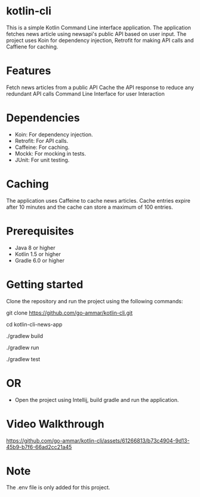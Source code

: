 # kotlin-cli
This is a simple Kotlin Command Line interface application. The application fetches news article using newsapi's public API based on user input. The project uses Koin for dependency injection, Retrofit for making API calls and Caffiene for caching. 

# Features
Fetch news articles from a public API
Cache the API response to reduce any redundant API calls
Command Line Interface for user Interaction

# Dependencies
* Koin: For dependency injection.
* Retrofit: For API calls.
* Caffeine: For caching.
* Mockk: For mocking in tests.
* JUnit: For unit testing.

# Caching
The application uses Caffeine to cache news articles. Cache entries expire after 10 minutes and the cache can store a maximum of 100 entries.

# Prerequisites

* Java 8 or higher
* Kotlin 1.5 or higher
* Gradle 6.0 or higher

# Getting started

Clone the repository and run the project using the following commands:


git clone https://github.com/go-ammar/kotlin-cli.git

cd kotlin-cli-news-app

./gradlew build

./gradlew run

./gradlew test

# OR

* Open the project using Intellij, build gradle and run the application.

# Video Walkthrough


https://github.com/go-ammar/kotlin-cli/assets/61266813/b73c4904-9d13-45b9-b7f6-66ad2cc21a45



# Note
The .env file is only added for this project.
